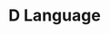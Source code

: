 ---
blog: http://blog.dlang.org/
git: https://github.com/dlang
logohandle: dlang
sort: dlang
title: D Language
twitter: https://x.com/D_Programming
website: https://dlang.org/
---
